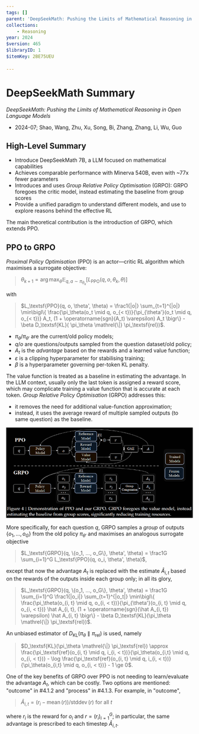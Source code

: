 ```yaml
---
tags: []
parent: 'DeepSeekMath: Pushing the Limits of Mathematical Reasoning in Open Language Models'
collections:
    - Reasoning
year: 2024
$version: 465
$libraryID: 1
$itemKey: 2BE75UEU

---
```

# DeepSeekMath Summary

*DeepSeekMath: Pushing the Limits of Mathematical Reasoning in Open Language Models*

*   2024-07; Shao, Wang, Zhu, Xu, Song, Bi, Zhang, Zhang, Li, Wu, Guo

## High-Level Summary

*   Introduce DeepSeekMath 7B, a LLM focused on mathematical capabilities
*   Achieves comparable performance with Minerva 540B, even with \~77x fewer parameters
*   Introduces and uses *Group Relative Policy Optimisation* (GRPO): GRPO foregoes the critic model, instead estimating the baseline from group scores
*   Provide a unified paradigm to understand different models, and use to explore reasons behind the effective RL

The main theoretical contribution is the introduction of GRPO, which extends PPO.

## PPO to GRPO

*Proximal Policy Optimisation* (PPO) is an actor—critic RL algorithm which maximises a surrogate objective:

> $\theta_{k+1} = \arg\max_\theta \mathbb E_{q, a \sim \pi_{\theta_k}}[ L_\textsf{PPO}(q, o, \theta_k, \theta) ]$

with

> $L_\textsf{PPO}(q, o, \theta', \theta) = \frac1{|o|} \sum_{t=1}^{|o|} \min\bigl\{ \frac{\pi_\theta(o_t \mid q, o_{< t})}{\pi_{\theta'}(o_t \mid q, o_{< t})} A_t, (1 + \operatorname{sgn}(A_t) \varepsilon) A_t \bigr\} - \beta D_\textsf{KL}( \pi_\theta \mathrel{\|} \pi_\textsf{rel})$.

*   $\pi_\theta$/$\pi_{\theta'}$ are the current/old policy models;
*   $q$/$o$ are questions/outputs sampled from the question dataset/old policy;
*   $A_t$ is the *advantage* based on the rewards and a learned value function;
*   $\varepsilon$ is a clipping hyperparameter for stabilising training;
*   $\beta$ is a hyperparameter governing per-token KL penalty.

The value function is treated as a baseline in estimating the advantage. In the LLM context, usually only the last token is assigned a reward score, which may complicate training a value function that is accurate at each token. *Group Relative Policy Optimisation* (GRPO) addresses this:

*   it removes the need for additional value-function approximation;
*   instead, it uses the average reward of multiple sampled outputs (to same question) as the baseline.

![\<img alt="PPO vs GRPO" data-attachment-key="ID6WHF97" width="792" height="382" src="attachments/ID6WHF97.png" ztype="zimage"> | 792](attachments/ID6WHF97.png)

More specifically, for each question $q$, GRPO samples a *group* of outputs $\{o_1, ..., o_G\}$ from the old policy $\pi_{\theta'}$ and maximises an analogous surrogate objective

> $L_\textsf{GRPO}(q, \{o_1, ..., o_G\}, \theta', \theta) = \frac1G \sum_{i=1}^G L_\textsf{PPO}(q, o_i, \theta', \theta)$,

except that now the advantage $A_t$ is replaced with the estimate $\hat A_{i, t}$ based on the rewards of the outputs inside each group only; in all its glory,

> $L_\textsf{GRPO}(q, \{o_1, ..., o_G\}, \theta', \theta) = \frac1G \sum_{i=1}^G \frac1{|o_i|} \sum_{t=1}^{|o_t|} \min\bigl\{ \frac{\pi_\theta(o_{i, t} \mid q, o_{i, < t})}{\pi_{\theta'}(o_{i, t} \mid q, o_{i, < t})} \hat A_{i, t}, (1 + \operatorname{sgn}(\hat A_{i, t}) \varepsilon) \hat A_{i, t} \bigr\} - \beta D_\textsf{KL}(\pi_\theta \mathrel{\|} \pi_\textsf{rel})$.

An unbiased estimator of $D_\textsf{KL}(\pi_\theta \mathrel{\|} \pi_\textsf{rel})$ is used, namely

> $D_\textsf{KL}(\pi_\theta \mathrel{\|} \pi_\textsf{rel}) \approx \frac{\pi_\textsf{ref}(o_{i, t} \mid q, i_{i, < t})}{\pi_\theta(o_{i,t} \mid q, o_{i, < t})} - \log \frac{\pi_\textsf{ref}(o_{i, t} \mid q, i_{i, < t})}{\pi_\theta(o_{i,t} \mid q, o_{i, < t})} - 1 \ge 0$.

One of the key benefits of GRPO over PPO is not needing to learn/evaluate the advantage $A_t$, which can be costly. Two options are mentioned: "outcome" in #4.1.2 and "process" in #4.1.3. For example, in "outcome",

> $\hat A_{i,t} = (r_i - \operatorname{mean}(r)) / \operatorname{stddev}(r)$ for all $t$

where $r_i$ is the reward for $o_i$ and $r = (r_i)_{i=1}^G$; in particular, the same advantage is prescribed to each timestep $\hat A_{i,t}$.
